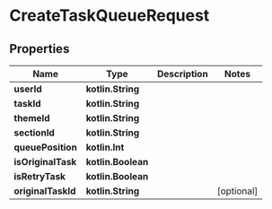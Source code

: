 
# CreateTaskQueueRequest

## Properties
| Name | Type | Description | Notes |
| ------------ | ------------- | ------------- | ------------- |
| **userId** | **kotlin.String** |  |  |
| **taskId** | **kotlin.String** |  |  |
| **themeId** | **kotlin.String** |  |  |
| **sectionId** | **kotlin.String** |  |  |
| **queuePosition** | **kotlin.Int** |  |  |
| **isOriginalTask** | **kotlin.Boolean** |  |  |
| **isRetryTask** | **kotlin.Boolean** |  |  |
| **originalTaskId** | **kotlin.String** |  |  [optional] |




